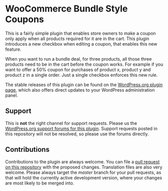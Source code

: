 # WooCommerce Bundle Style Coupons
This is a fairly simple plugin that enables store owners to make a coupon only apply when all products required for it are in the cart. This plugin introduces a new checkbox when editing a coupon, that enables this new feature.

When you want to run a bundle deal, for three products, all those three products need to be in the cart before the coupon works. For example if you want to offer a 50% coupon for purchases of product x, product y and product z in a single order. Just a single checkbox enforces this new rule.

The stable releases of this plugin can be found on the [WordPress.org plugin page](http://wordpress.org/plugins/woocommerce-bundle-style-coupons/), which also offers direct updates to your WordPress administration panel.

## Support
This is **not** the right channel for support requests. Please us the [WordPress.org support forums for this plugin](http://wordpress.org/support/plugin/woocommerce-bundle-style-coupons). Support requests posted in this repository will not be resolved, so please use the forums directly.

## Contributions
Contributions to the plugin are always welcome. You can file a [pull request on this repository](https://github.com/coenjacobs/wc-bundle-style-coupons/pulls) with the proposed changes. Translation files are also very welcome. Please always target the *master* branch for your pull requests, as that will hold the currently active development version, where your changes are most likely to be merged into.